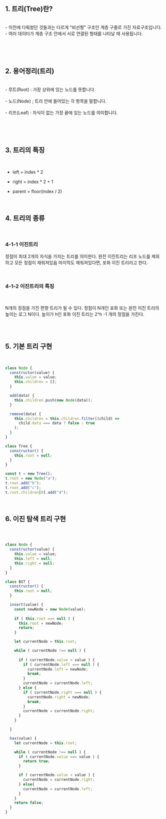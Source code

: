 
## 1. 트리(Tree)란?
<br>
-  이전에 다뤄왔던 것들과는 다르게 "비선형" 구조인 계층 구졸르 가진 자료구조입니다.  <br>
-  여러 데이터가 계층 구조 안에서 서로 연결된 형태를 나타날 때 사용됩니다.


<br><br><br>

##  2. 용어정리(트리)
<br>
- 루트(Root) : 가장 상위에 있는 노드를 뜻합니다.
 <br><br>
- 노드(Node) ; 트리 안에 들어있는 각 항목을 말합니다.
 <br><br>
- 리프(Leaf) : 자식이 없는 가장 끝에 있는 노드를 의미합니다.
  
<br><br><br>

## 3. 트리의 특징

<br>

- left = index * 2    

- right = index * 2 + 1    

- parent = floor(index / 2)
  
<br>
  
## 4. 트리의 종류

<br>


### 4-1-1 이진트리
정점이 최대 2개의 자식을 가지는 트리를 의미한다.
완전 이진트리는 리프 노드를 제외하고 모든 정점이 채워져있음
마지막도 채워져있다면, 포화 이진 트리라고 한다.

<br>

### 4-1-2 이진트리의 특징
<br>

N개의 정점을 가진 편향 트리가 될 수 있다.
정점이 N개인 포화 또는 완전 이진 트리의 높이는 로그 N이다.
높이가 h인 포화 이진 트리는 2^h -1 개의 정점을 가진다.


<br><br>

## 5. 기본 트리 구현

<br>

``` javascript
class Node {
  constructor(value) {
    this.value = value;
    this.children = [];
  }

  add(data) {
    this.children.push(new Node(data));
  }

  remove(data) {
    this.children = this.children.filter((child) =>
      child.data === data ? false : true
    );
  }
}

class Tree {
  constructor() {
    this.root = null;
  }
}

const t = new Tree();
t.root = new Node("a");
t.root.add("b");
t.root.add("c");
t.root.children[0].add("d");
```
<br>

## 6. 이진 탐색 트리 구현
   

<br>


``` javascript

class Node {
  constructor(value) {
    this.value = value;
    this.left = null;
    this.right = null;
  } 
}

class BST {
  constructor() {
    this.root = null;
  }

  insert(value) {
    const newNode = new Node(value);
    
    if ( this.root === null ) {
      this.root = newNode;
      return;
    }

    let currentNode = this.root;

    while ( currentNode !== null ) {
      
      if ( currentNode.value > value ) {
        if ( currentNode.left === null ) {
          currentNode.left = newNode;
          break;
        }
        currentNode = currentNode.left;
      } else {
        if ( currentNode.right === null ) {
          currentNode.right = newNode;
          break;
        }
        currentNode = currentNode.right;
      }
    }

  }

  has(value) {
    let currentNode = this.root;

    while ( currentNode !== null ) {
      if ( currentNode.value === value ) {
        return true;
      }

      if ( currentNode.value < value ) {
        currentNode = currentNode.right;
      } else{
        currentNode = currentNode.left;
      }
    }
    return false;
  }
}

```